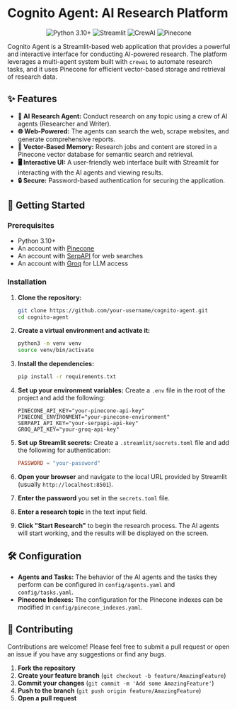# Cognito Agent: AI Research Platform

<p align="center">
  <img src="https://img.shields.io/badge/python-3.10+-blue.svg" alt="Python 3.10+">
  <img src="https://img.shields.io/badge/streamlit-1.30.0-orange.svg" alt="Streamlit">
  <img src="https://img.shields.io/badge/crewai-0.28.8-blueviolet.svg" alt="CrewAI">
  <img src="https://img.shields.io/badge/pinecone-3.2.2-yellow.svg" alt="Pinecone">
</p>

Cognito Agent is a Streamlit-based web application that provides a powerful and interactive interface for conducting AI-powered research. The platform leverages a multi-agent system built with `crewai` to automate research tasks, and it uses Pinecone for efficient vector-based storage and retrieval of research data.

## ✨ Features

- **🤖 AI Research Agent:** Conduct research on any topic using a crew of AI agents (Researcher and Writer).
- **🌐 Web-Powered:** The agents can search the web, scrape websites, and generate comprehensive reports.
- **🧠 Vector-Based Memory:** Research jobs and content are stored in a Pinecone vector database for semantic search and retrieval.
- **🖥️ Interactive UI:** A user-friendly web interface built with Streamlit for interacting with the AI agents and viewing results.
- **🔒 Secure:** Password-based authentication for securing the application.

## 🚀 Getting Started

### Prerequisites

- Python 3.10+
- An account with [Pinecone](https://www.pinecone.io/)
- An account with [SerpAPI](https://serpapi.com/) for web searches
- An account with [Groq](https://groq.com/) for LLM access

### Installation

1.  **Clone the repository:**
    ```bash
    git clone https://github.com/your-username/cognito-agent.git
    cd cognito-agent
    ```

2.  **Create a virtual environment and activate it:**
    ```bash
    python3 -m venv venv
    source venv/bin/activate
    ```

3.  **Install the dependencies:**
    ```bash
    pip install -r requirements.txt
    ```

4.  **Set up your environment variables:**
    Create a `.env` file in the root of the project and add the following:
    ```
    PINECONE_API_KEY="your-pinecone-api-key"
    PINECONE_ENVIRONMENT="your-pinecone-environment"
    SERPAPI_API_KEY="your-serpapi-api-key"
    GROQ_API_KEY="your-groq-api-key"
    ```

5.  **Set up Streamlit secrets:**
    Create a `.streamlit/secrets.toml` file and add the following for authentication:
    ```toml
    PASSWORD = "your-password"
    ```


2.  **Open your browser** and navigate to the local URL provided by Streamlit (usually `http://localhost:8501`).

3.  **Enter the password** you set in the `secrets.toml` file.

4.  **Enter a research topic** in the text input field.

5.  **Click "Start Research"** to begin the research process. The AI agents will start working, and the results will be displayed on the screen.

## 🛠️ Configuration

- **Agents and Tasks:** The behavior of the AI agents and the tasks they perform can be configured in `config/agents.yaml` and `config/tasks.yaml`.
- **Pinecone Indexes:** The configuration for the Pinecone indexes can be modified in `config/pinecone_indexes.yaml`.

## 🤝 Contributing

Contributions are welcome! Please feel free to submit a pull request or open an issue if you have any suggestions or find any bugs.

1.  **Fork the repository**
2.  **Create your feature branch** (`git checkout -b feature/AmazingFeature`)
3.  **Commit your changes** (`git commit -m 'Add some AmazingFeature'`)
4.  **Push to the branch** (`git push origin feature/AmazingFeature`)
5.  **Open a pull request**
